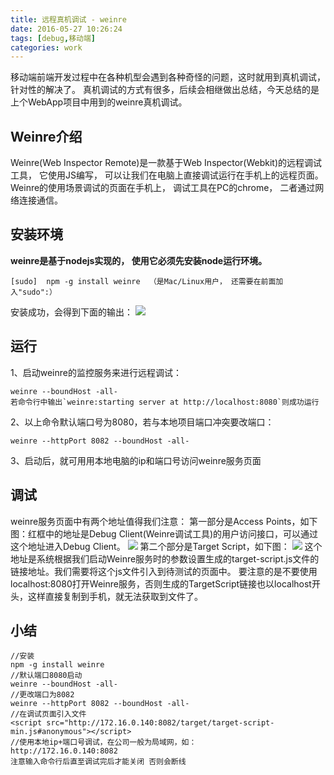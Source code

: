 ```yaml
---
title: 远程真机调试 - weinre
date: 2016-05-27 10:26:24
tags: [debug,移动端]
categories: work
---
```


移动端前端开发过程中在各种机型会遇到各种奇怪的问题，这时就用到真机调试，针对性的解决了。
真机调试的方式有很多，后续会相继做出总结，今天总结的是上个WebApp项目中用到的weinre真机调试。

<!-- more -->

## Weinre介绍
Weinre(Web Inspector Remote)是一款基于Web Inspector(Webkit)的远程调试工具， 它使用JS编写， 可以让我们在电脑上直接调试运行在手机上的远程页面。
Weinre的使用场景调试的页面在手机上， 调试工具在PC的chrome， 二者通过网络连接通信。

## 安装环境
**weinre是基于nodejs实现的， 使用它必须先安装node运行环境。**
```
[sudo]  npm -g install weinre  （是Mac/Linux用户， 还需要在前面加入"sudo":）
```
安装成功，会得到下面的输出：
![](/images/weinre_1.png)

## 运行
1、启动weinre的监控服务来进行远程调试：
```
weinre --boundHost -all-
若命令行中输出`weinre:starting server at http://localhost:8080`则成功运行
```
2、以上命令默认端口号为8080，若与本地项目端口冲突要改端口：
```
weinre --httpPort 8082 --boundHost -all-
```
3、启动后，就可用用本地电脑的ip和端口号访问weinre服务页面

## 调试
weinre服务页面中有两个地址值得我们注意：
第一部分是Access Points，如下图：红框中的地址是Debug Client(Weinre调试工具)的用户访问接口，可以通过这个地址进入Debug Client。
![](/images/weinre_3.png)
第二个部分是Target Script，如下图：
![](/images/weinre_4.png)
这个地址是系统根据我们启动Weinre服务时的参数设置生成的target-script.js文件的链接地址。我们需要将这个js文件引入到待测试的页面中。
要注意的是不要使用localhost:8080打开Weinre服务，否则生成的TargetScript链接也以localhost开头，这样直接复制到手机，就无法获取到文件了。

## 小结
```
//安装
npm -g install weinre
//默认端口8080启动
weinre --boundHost -all-
//更改端口为8082
weinre --httpPort 8082 --boundHost -all-
//在调试页面引入文件
<script src="http://172.16.0.140:8082/target/target-script-min.js#anonymous"></script>
//使用本地ip+端口号调试，在公司一般为局域网，如：
http://172.16.0.140:8082
注意输入命令行后直至调试完后才能关闭 否则会断线
```